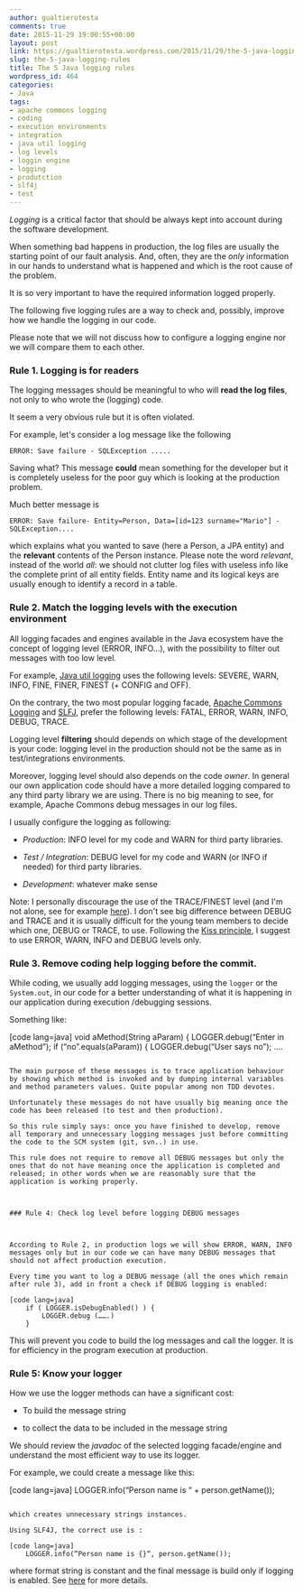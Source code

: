 ```yaml
---
author: gualtierotesta
comments: true
date: 2015-11-29 19:00:55+00:00
layout: post
link: https://gualtierotesta.wordpress.com/2015/11/29/the-5-java-logging-rules/
slug: the-5-java-logging-rules
title: The 5 Java logging rules
wordpress_id: 464
categories:
- Java
tags:
- apache commons logging
- coding
- execution environments
- integration
- java util logging
- log levels
- loggin engine
- logging
- produtction
- slf4j
- test
---
```


_Logging_ is a critical factor that should be always kept into account during the software development.

When something bad happens in production, the log files are usually the starting point of our fault analysis. And, often, they are the _only_ information in our hands to understand what is happened and which is the root cause of the problem.

It is so very important to have the required information logged properly.

The following five logging rules are a way to check and, possibly, improve how we handle the logging in our code.

Please note that we will not discuss how to configure a logging engine nor we will compare them to each other.



### Rule 1. Logging is for readers



The logging messages should be meaningful to who will **read the log files**, not only to who wrote the (logging) code.

It seem a very obvious rule but it is often violated.

For example, let's consider a log message like the following

`ERROR: Save failure - SQLException .....`

Saving what? This message **could** mean something for the developer but it is completely useless for the poor guy which is looking at the production problem.

Much better message is

`ERROR: Save failure- Entity=Person, Data=[id=123 surname="Mario"] - SQLException....`

which explains what you wanted to save (here a Person, a JPA entity) and the **relevant** contents of the Person instance. Please note the word _relevant_, instead of the world _all_: we should not clutter log files with useless info like the complete print of all entity fields. Entity name and its logical keys are usually enough to identify a record in a table.



### Rule 2. Match the logging levels with the execution environment



All logging facades and engines available in the Java ecosystem have the concept of logging level (ERROR, INFO...), with the possibility to filter out messages with too low level.

For example, [Java util logging](https://docs.oracle.com/javase/8/docs/api/java/util/logging/Level.html) uses the following levels: SEVERE, WARN, INFO, FINE, FINER, FINEST (+ CONFIG and OFF).

On the contrary, the two most popular logging facade, [Apache Commons Logging](https://commons.apache.org/proper/commons-logging/javadocs/api-release/index.html) and [SLFJ](http://www.slf4j.org/api/org/apache/log4j/Level.html), prefer the following levels: FATAL, ERROR, WARN, INFO, DEBUG, TRACE.

Logging level **filtering** should depends on which stage of the development is your code: logging level in the production should not be the same as in test/integrations environments.

Moreover, logging level should also depends on the code _owner_. In general our own application code should have a more detailed logging compared to any third party library we are using. There is no big meaning to see, for example, Apache Commons debug messages in our log files.

I usually configure the logging as following:





  * _Production_: INFO level for my code and WARN for third party libraries.


  * _Test / Integration_: DEBUG level for my code and WARN (or INFO if needed) for third party libraries.


  * _Development_: whatever make sense



Note: I personally discourage the use of the TRACE/FINEST level (and I'm not alone, see for example [here](http://slf4j.org/faq.html#trace)). I don't see big difference between DEBUG and TRACE and it is usually difficult for the young team members to decide which one, DEBUG or TRACE, to use. Following the [Kiss principle](https://en.wikipedia.org/wiki/KISS_principle), I suggest to use ERROR, WARN, INFO and DEBUG levels only.



### Rule 3. Remove coding help logging before the commit.



While coding, we usually add logging messages, using the `logger` or the `System.out`, in our code for a better understanding of what it is happening in our application during execution /debugging sessions.

Something like:

[code lang=java]
    void aMethod(String aParam) {
        LOGGER.debug(“Enter in aMethod”);
        if (“no”.equals(aParam)) {
           LOGGER.debug(“User says no”);
          ….
```

The main purpose of these messages is to trace application behaviour by showing which method is invoked and by dumping internal variables and method parameters values. Quite popular among non TDD devotes.

Unfortunately these messages do not have usually big meaning once the code has been released (to test and then production).

So this rule simply says: once you have finished to develop, remove all temporary and unnecessary logging messages just before committing the code to the SCM system (git, svn..) in use.

This rule does not require to remove all DEBUG messages but only the ones that do not have meaning once the application is completed and released; in other words when we are reasonably sure that the application is working properly.



### Rule 4: Check log level before logging DEBUG messages



According to Rule 2, in production logs we will show ERROR, WARN, INFO messages only but in our code we can have many DEBUG messages that should not affect production execution.

Every time you want to log a DEBUG message (all the ones which remain after rule 3), add in front a check if DEBUG logging is enabled:

[code lang=java]
    if ( LOGGER.isDebugEnabled() ) {
        LOGGER.debug (…….)
    }
```

This will prevent you code to build the log messages and call the logger. It is for efficiency in the program execution at production.



### Rule 5: Know your logger



How we use the logger methods can have a significant cost:





  * To build the message string


  * to collect the data to be included in the message string



We should review the _javadoc_ of the selected logging facade/engine and understand the most efficient way to use its logger.

For example, we could create a message like this:

[code lang=java]
    LOGGER.info(“Person name is “ + person.getName());
```

which creates unnecessary strings instances.

Using SLF4J, the correct use is :

[code lang=java]
    LOGGER.info(“Person name is {}“, person.getName());
```

where format string is constant and the final message is build only if logging is enabled. See [here](http://slf4j.org/faq.html#logging_performance) for more details.
